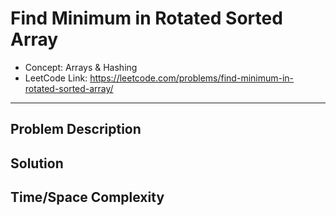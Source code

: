 # Find Minimum in Rotated Sorted Array

- Concept: Arrays & Hashing
- LeetCode Link: https://leetcode.com/problems/find-minimum-in-rotated-sorted-array/

---

## Problem Description

## Solution

## Time/Space Complexity

